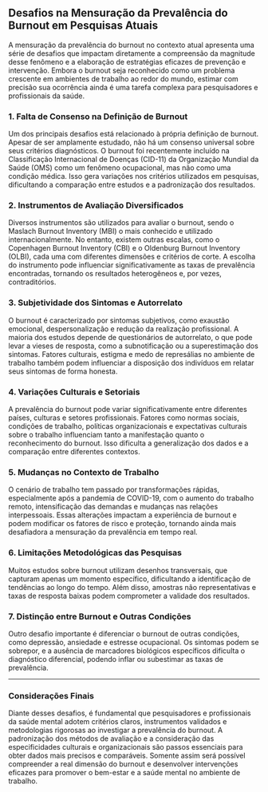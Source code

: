 
## Desafios na Mensuração da Prevalência do Burnout em Pesquisas Atuais

A mensuração da prevalência do burnout no contexto atual apresenta uma série de desafios que impactam diretamente a compreensão da magnitude desse fenômeno e a elaboração de estratégias eficazes de prevenção e intervenção. Embora o burnout seja reconhecido como um problema crescente em ambientes de trabalho ao redor do mundo, estimar com precisão sua ocorrência ainda é uma tarefa complexa para pesquisadores e profissionais da saúde.

### 1. **Falta de Consenso na Definição de Burnout**

Um dos principais desafios está relacionado à própria definição de burnout. Apesar de ser amplamente estudado, não há um consenso universal sobre seus critérios diagnósticos. O burnout foi recentemente incluído na Classificação Internacional de Doenças (CID-11) da Organização Mundial da Saúde (OMS) como um fenômeno ocupacional, mas não como uma condição médica. Isso gera variações nos critérios utilizados em pesquisas, dificultando a comparação entre estudos e a padronização dos resultados.

### 2. **Instrumentos de Avaliação Diversificados**

Diversos instrumentos são utilizados para avaliar o burnout, sendo o Maslach Burnout Inventory (MBI) o mais conhecido e utilizado internacionalmente. No entanto, existem outras escalas, como o Copenhagen Burnout Inventory (CBI) e o Oldenburg Burnout Inventory (OLBI), cada uma com diferentes dimensões e critérios de corte. A escolha do instrumento pode influenciar significativamente as taxas de prevalência encontradas, tornando os resultados heterogêneos e, por vezes, contraditórios.

### 3. **Subjetividade dos Sintomas e Autorrelato**

O burnout é caracterizado por sintomas subjetivos, como exaustão emocional, despersonalização e redução da realização profissional. A maioria dos estudos depende de questionários de autorrelato, o que pode levar a vieses de resposta, como a subnotificação ou a superestimação dos sintomas. Fatores culturais, estigma e medo de represálias no ambiente de trabalho também podem influenciar a disposição dos indivíduos em relatar seus sintomas de forma honesta.

### 4. **Variações Culturais e Setoriais**

A prevalência do burnout pode variar significativamente entre diferentes países, culturas e setores profissionais. Fatores como normas sociais, condições de trabalho, políticas organizacionais e expectativas culturais sobre o trabalho influenciam tanto a manifestação quanto o reconhecimento do burnout. Isso dificulta a generalização dos dados e a comparação entre diferentes contextos.

### 5. **Mudanças no Contexto de Trabalho**

O cenário de trabalho tem passado por transformações rápidas, especialmente após a pandemia de COVID-19, com o aumento do trabalho remoto, intensificação das demandas e mudanças nas relações interpessoais. Essas alterações impactam a experiência de burnout e podem modificar os fatores de risco e proteção, tornando ainda mais desafiadora a mensuração da prevalência em tempo real.

### 6. **Limitações Metodológicas das Pesquisas**

Muitos estudos sobre burnout utilizam desenhos transversais, que capturam apenas um momento específico, dificultando a identificação de tendências ao longo do tempo. Além disso, amostras não representativas e taxas de resposta baixas podem comprometer a validade dos resultados.

### 7. **Distinção entre Burnout e Outras Condições**

Outro desafio importante é diferenciar o burnout de outras condições, como depressão, ansiedade e estresse ocupacional. Os sintomas podem se sobrepor, e a ausência de marcadores biológicos específicos dificulta o diagnóstico diferencial, podendo inflar ou subestimar as taxas de prevalência.

---

### **Considerações Finais**

Diante desses desafios, é fundamental que pesquisadores e profissionais da saúde mental adotem critérios claros, instrumentos validados e metodologias rigorosas ao investigar a prevalência do burnout. A padronização dos métodos de avaliação e a consideração das especificidades culturais e organizacionais são passos essenciais para obter dados mais precisos e comparáveis. Somente assim será possível compreender a real dimensão do burnout e desenvolver intervenções eficazes para promover o bem-estar e a saúde mental no ambiente de trabalho.
```
